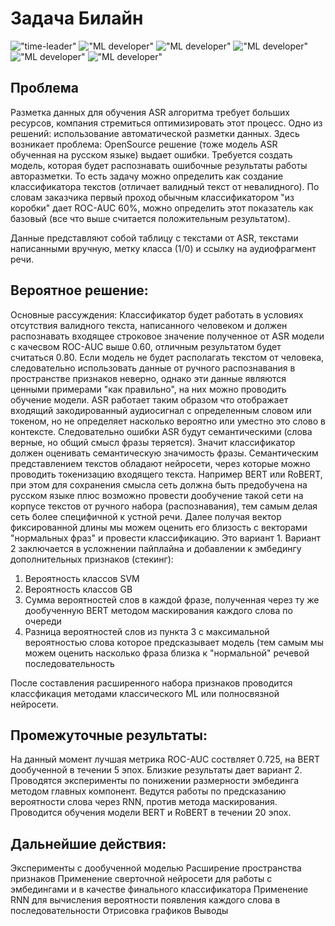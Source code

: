 # Задача Билайн
!["time-leader"](https://img.shields.io/badge/%D0%90%D0%BD%D0%B4%D1%80%D0%B5%D0%B9%20%D0%9A%D1%85%D0%B0%D0%BB%D0%BE%D0%B2-time_leader-blue
)
!["ML developer"](https://img.shields.io/badge/ML%20%D0%A0%D0%B0%D0%B7%D1%80%D0%B0%D0%B1%D0%BE%D1%82%D1%87%D0%B8%D0%BA-%D0%94%D0%BC%D0%B8%D1%82%D1%80%D0%B8%D0%B9%20%D0%93%D0%BE%D0%BB%D0%BE%D0%B2%D0%B0%D1%87%D0%B5%D0%B2-orange
)
!["ML developer"](https://img.shields.io/badge/ML%20%D0%A0%D0%B0%D0%B7%D1%80%D0%B0%D0%B1%D0%BE%D1%82%D1%87%D0%B8%D0%BA-%D0%98%D0%BB%D1%8C%D1%8F%20%D0%91%D0%B5%D1%86%D1%83%D0%BA%D0%B5%D0%BB%D0%B8-pink
)
!["ML developer"](https://img.shields.io/badge/ML_%D0%A0%D0%B0%D0%B7%D1%80%D0%B0%D0%B1%D0%BE%D1%82%D1%87%D0%B8%D0%BA-%D0%98%D0%BB%D1%8C%D1%8F%20%D0%A1%D1%82%D0%BE%D1%80%D0%BE%D0%B6%D0%B5%D0%B2-yellow
)
!["ML developer"](https://img.shields.io/badge/%D0%A1%D0%B5%D0%BC%D1%91%D0%BD%20%D0%A8%D1%83%D0%BB%D1%8C%D0%B3%D0%B0-ML%20%D0%A0%D0%B0%D0%B7%D1%80%D0%B0%D0%B1%D0%BE%D1%82%D1%87%D0%B8%D0%BA-hex
)
!["ML developer"](https://img.shields.io/badge/%D0%98%D0%BB%D1%8C%D1%8F%20%D0%A1%D0%B5%D0%B4%D0%B5%D0%BB%D1%8C%D0%BD%D0%B8%D0%BA%D0%BE%D0%B2-ML%20%D0%A0%D0%B0%D0%B7%D1%80%D0%B0%D0%B1%D0%BE%D1%82%D1%87%D0%B8%D0%BA-red)

## Проблема
Разметка данных для обучения ASR алгоритма требует больших ресурсов, компания стремиться оптимизировать этот процесс. Одно из решений: использование автоматической разметки данных.
Здесь возникает проблема: OpenSource решение (тоже модель ASR обученная на русском языке) выдает ошибки.
Требуется создать модель, которая будет распознавать ошибочные результаты работы авторазметки. То есть задачу можно определить как создание классификатора текстов (отличает валидный текст от невалидного).
По словам заказчика первый проход обычным классификатором "из коробки" дает ROC-AUC 60%, можно определить этот показатель как базовый (все что выше считается положительным результатом).

Данные представляют собой таблицу с текстами от ASR, текстами написанными вручную, метку класса (1/0) и ссылку на аудиофрагмент речи.

## Вероятное решение: 
Основные рассуждения:
Классификатор будет работать в условиях отсутствия валидного текста, написанного человеком и должен распознавать входящее строковое значение полученное от ASR модели с качесвом ROC-AUC выше 0.60, отличным результатом будет считаться 0.80.
Если модель не будет располагать текстом от человека, следовательно использовать данные от ручного распознавания в пространстве признаков неверно, однако эти данные являются ценными примерами "как правильно", на них можно проводить обучение модели.
ASR работает таким образом что отображает входящий закодированный аудиосигнал с определенным словом или токеном, но не определяет насколько вероятно или уместно это слово в контексте. Следовательно ошибки ASR будут семантическими (слова верные, но общий смысл фразы теряется). Значит классификатор должен оценивать семантическую значимость фразы. 
Семантическим представлением текстов обладают нейросети, через которые можно проводить токенизацию входящего текста. Например BERT или RoBERT, при этом для сохранения смысла сеть должна быть предобучена на русском языке плюс возможно провести дообучение такой сети на корпусе текстов от ручного набора (распознавания), тем самым делая сеть более специфичной к устной речи.
Далее получая вектор фиксированной длины мы можем оценить его близость с векторами "нормальных фраз" и провести классификацию. Это вариант 1.
Вариант 2 заключается в усложнении пайплайна и добавлении к эмбедингу дополнительных признаков (стекинг):
1) Вероятность классов SVM
2) Вероятность классов GB
3) Сумма вероятностей слов в каждой фразе, полученная через ту же дообученную BERT методом маскирования каждого слова по очереди
4) Разница вероятностей слов из пункта 3 с максимальной вероятностью слова которое предсказывает модель (тем самым мы можем оценить насколько фраза близка к "нормальной" речевой последовательность

После составления расширенного набора признаков проводится классфикация методами классического ML или полносвязной нейросети.
  

## Промежуточные результаты:
На данный момент лучшая метрика ROC-AUC соствляет 0.725, на BERT дообученной в течении 5 эпох. Близкие результаты дает вариант 2.
Проводятся эксперименты по понижении размерности эмбединга методом главных компонент.
Ведутся работы по предсказанию вероятности слова через RNN, против метода маскирования.
Проводится обучения модели BERT и RoBERT в течении 20 эпох.

## Дальнейшие действия:
Эксперименты с дообученной моделью
Расширение пространства признаков
Применение сверточной нейросети для работы с эмбедингами и в качестве финального классификатора
Применение RNN для вычисления вероятности появления каждого слова в последовательности
Отрисовка графиков
Выводы


